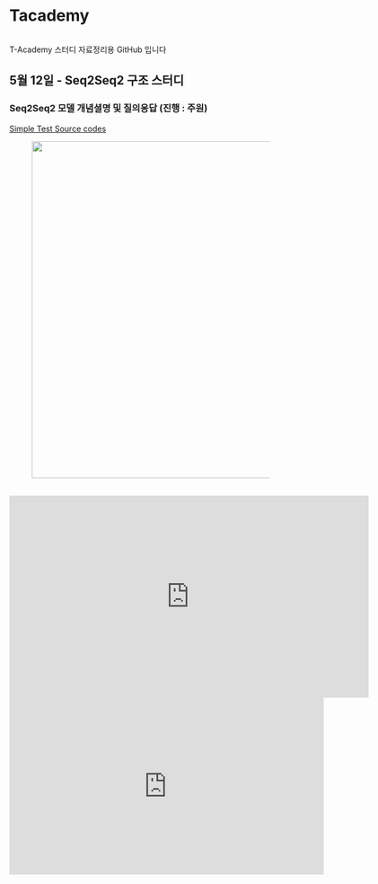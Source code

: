 # Tacademy

<figure class="align-center">
  <img src="https://www.skplanet.com/img/upload/board/2014072410350495436349.png" alt="">
  <figcaption></figcaption>
</figure>

T-Academy 스터디 자료정리용 GitHub 입니다



## 5월 12일 - Seq2Seq2 구조 스터디

### **Seq2Seq2** 모델 개념셜명 및 질의응답 (진행 : 주원)

[Simple Test Source codes](https://github.com/YongBeomKim/Tacademy/tree/master/Juwon)


<figure class="align-center">
  <img src="https://raw.githubusercontent.com/YongBeomKim/Tacademy/master/data/20180512_rnn.jpg" width="600" alt="">
  <figcaption></figcaption>
</figure>



<br>
<iframe width="640" height="360" src="https://www.youtube-nocookie.com/embed/l2Of1-d5E5o?controls=0&amp;showinfo=0" frameborder="0" allowfullscreen></iframe>

<br>
<iframe width="560" height="315" src="https://www.youtube.com/embed/EmvyEqJvrvw" frameborder="0" allow="autoplay; encrypted-media" allowfullscreen></iframe>



